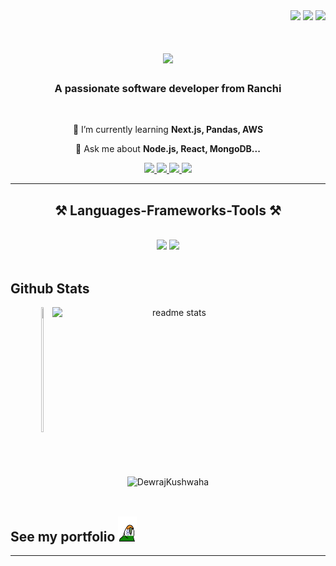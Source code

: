 <!--
<img src="https://rishavanand.github.io/static/images/greetings.gif" align="center" style="width: 100%" />
</br>
<h2> Connect with me on 👇</h2>
<a href="https://www.linkedin.com/in/dewrajkushwaha" target="_blank">
<img src="https://img.shields.io/badge/LinkedIn--blue" />
</a>
<a href="https://www.instagram.com/kushwaha02dew/" target="_blank">
<img src="https://img.shields.io/badge/Instagram--red" />
</a>


<br/> 


-->
<div align="right">
    

<img  src="https://visitor-badge.laobi.icu/badge?page_id=DewrajKushwaha.DewrajKushwaha" />
<img  src="https://komarev.com/ghpvc/?username=DewrajKushwaha&color=brightgreen" />
<img src="https://img.shields.io/github/forks/DewrajKushwaha/DewrajKushwaha?style=social"></img>
</div>


<h1 align="center">
    <img src="https://readme-typing-svg.herokuapp.com/?font=Righteous&size=35&center=true&vCenter=true&width=500&height=70&duration=5000&lines=Hi+There!+👋;+I'm+Dewraj+Kumar+Kushwaha!;" />
</h1>

<h3 align="center">A passionate software developer from Ranchi</h3>

<br/>

<div align="center">
 <!--
   🔭 I’m currently working on **a marketplace**   -->
 
 🌱 I’m currently learning **Next.js, Pandas, AWS**

💬 Ask me about **Node.js, React, MongoDB...**
<!-- or anything [here](https://github.com/DewrajKushwaha/DewrajKushwaha/issues)** -->


 </div>
 
<div align="center"> 
  <a href="mailto:dewrajkumarlochar@gmail.com">
    <img src="https://img.shields.io/badge/Gmail-333333?style=for-the-badge&logo=gmail&logoColor=red" />
  </a>
  <a href="https://www.linkedin.com/in/dewrajkushwaha" target="_blank">
    <img src="https://img.shields.io/badge/LinkedIn-0077B5?style=for-the-badge&logo=linkedin&logoColor=white" target="_blank" />
  </a>
    <a href="https://www.instagram.com/kushwaha02dew/" target="_blank">
    <img src="https://img.shields.io/badge/Insatgram-E1306C?style=for-the-badge&logo=instagram&logoColor=white" target="_blank" />
  </a>
  <a href="https://DewrajKushwaha.github.io" target="_blank">
     <img src="https://img.shields.io/badge/Portfolio-FF5722?style=for-the-badge&logo=todoist&logoColor=white" target="_blank" /> <!-- sqlite, safari, google-chrome are other good icon options -->
  </a>
</div>

 <hr/>
 
<h2 align="center">⚒️ Languages-Frameworks-Tools ⚒️</h2>
<br/>
<div align="center">
    <img src="https://skillicons.dev/icons?i=react,bootstrap,html,css,vscode,github,figma,tailwind,git,github" />
    <img src="https://skillicons.dev/icons?i=nodejs,python,javascript,express,mongodb,c,java,nextjs,mysql,flask" /><br>
</div>


<br/>
<h2> Github Stats </h2> 
<div align="center">
    <div style="display: flex; justify-content: center; align-items: center; width: 100%;">
        <a href="https://github.com/DewrajKushwaha/github-readme-stats">
            <img align="left" width="40%" height="200" style="margin-bottom: 20px;" src="https://github-readme-stats.vercel.app/api/top-langs/?username=DewrajKushwaha&layout=compact&theme=tokyonight" />
        </a>
        <img width="390" height="200" style="margin-bottom: 20px;" src="https://github-readme-stats-salesp07.vercel.app/api?username=DewrajKushwaha&count_private=true&show_icons=true&theme=react&rank_icon=github&border_radius=10" alt="readme stats" />
    </div>
</div>
<br/>

<br/>
<br/>
<div align="center" >
    <img width="55%" src="https://github-readme-streak-stats.herokuapp.com/?user=DewrajKushwaha&theme=tokyonight" alt="DewrajKushwaha" />
</div>
<br/>

<h2>See my portfolio <img src="https://raw.githubusercontent.com/ItsAnunesS/ItsAnunesS/master/src/img/parrots/flags/indiaparrot.gif" width="30" height="40"/></h2>
<!--https://DewrajKushwaha/Portfolio/ -->

<hr/>

<br/>

